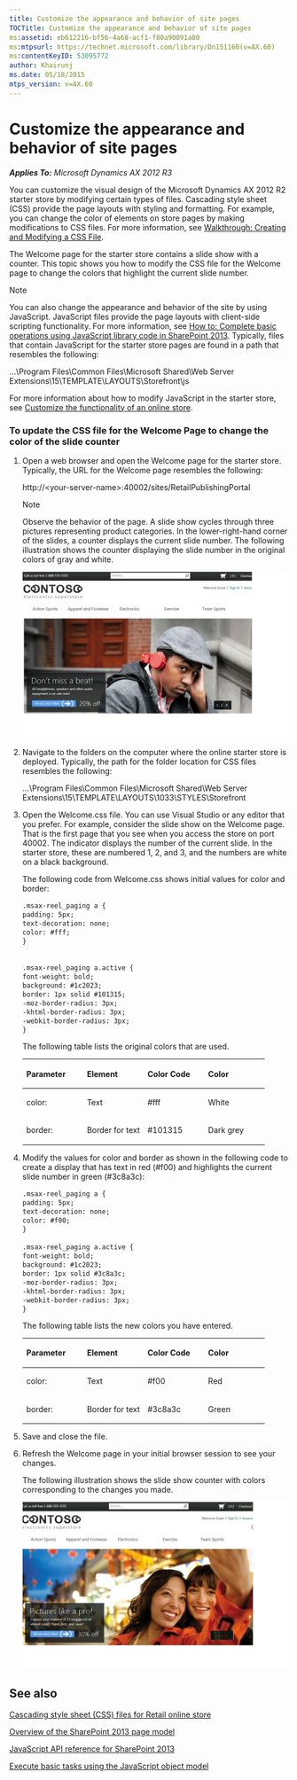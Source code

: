 ```yaml
---
title: Customize the appearance and behavior of site pages
TOCTitle: Customize the appearance and behavior of site pages
ms:assetid: eb612216-bf56-4a68-acf1-f80a90091a80
ms:mtpsurl: https://technet.microsoft.com/library/Dn151160(v=AX.60)
ms:contentKeyID: 53095772
author: Khairunj
ms.date: 05/18/2015
mtps_version: v=AX.60
---
```


# Customize the appearance and behavior of site pages 


_**Applies To:** Microsoft Dynamics AX 2012 R3_

You can customize the visual design of the Microsoft Dynamics AX 2012 R2 starter store by modifying certain types of files. Cascading style sheet (CSS) provide the page layouts with styling and formatting. For example, you can change the color of elements on store pages by making modifications to CSS files. For more information, see [Walkthrough: Creating and Modifying a CSS File](https://msdn.microsoft.com/library/bb398932.aspx).

The Welcome page for the starter store contains a slide show with a counter. This topic shows you how to modify the CSS file for the Welcome page to change the colors that highlight the current slide number.


> [!NOTE]
> <P>You can also change the appearance and behavior of the site by using JavaScript. JavaScript files provide the page layouts with client-side scripting functionality. For more information, see <A href="https://go.microsoft.com/fwlink/?linkid=301739&amp;clcid=0x409">How to: Complete basic operations using JavaScript library code in SharePoint 2013</A>. Typically, files that contain JavaScript for the starter store pages are found in a path that resembles the following:</P>
> <P>…\Program Files\Common Files\Microsoft Shared\Web Server Extensions\15\TEMPLATE\LAYOUTS\Storefront\js</P>
> <P>For more information about how to modify JavaScript in the starter store, see <A href="customize-the-functionality-of-an-online-store.md">Customize the functionality of an online store</A>.</P>



### To update the CSS file for the Welcome Page to change the color of the slide counter

1.  Open a web browser and open the Welcome page for the starter store. Typically, the URL for the Welcome page resembles the following:
    
    http://\<your-server-name\>:40002/sites/RetailPublishingPortal
    

    > [!NOTE]
    > <P>Observe the behavior of the page. A slide show cycles through three pictures representing product categories. In the lower-right-hand corner of the slides, a counter displays the current slide number. The following illustration shows the counter displaying the slide number in the original colors of gray and white.</P>

    
    ![Welcome page displaying original slide counter](images/Dn151160.RetailOnlineStore-Welcome-NoColor(en-us,AX.60).jpg "Welcome page displaying original slide counter")

2.  Navigate to the folders on the computer where the online starter store is deployed. Typically, the path for the folder location for CSS files resembles the following:
    
    …\\Program Files\\Common Files\\Microsoft Shared\\Web Server Extensions\\15\\TEMPLATE\\LAYOUTS\\1033\\STYLES\\Storefront

3.  Open the Welcome.css file. You can use Visual Studio or any editor that you prefer. For example, consider the slide show on the Welcome page. That is the first page that you see when you access the store on port 40002. The indicator displays the number of the current slide. In the starter store, these are numbered 1, 2, and 3, and the numbers are white on a black background.
    
    The following code from Welcome.css shows initial values for color and border:
    
        .msax-reel_paging a {
        padding: 5px;
        text-decoration: none;
        color: #fff;
        }
        
        
        .msax-reel_paging a.active {
        font-weight: bold;
        background: #1c2023;
        border: 1px solid #101315;
        -moz-border-radius: 3px;
        -khtml-border-radius: 3px;
        -webkit-border-radius: 3px;
        }
    
    The following table lists the original colors that are used.
    
    <table>
    <colgroup>
    <col style="width: 25%" />
    <col style="width: 25%" />
    <col style="width: 25%" />
    <col style="width: 25%" />
    </colgroup>
    <thead>
    <tr class="header">
    <th><p>Parameter</p></th>
    <th><p>Element</p></th>
    <th><p>Color Code</p></th>
    <th><p>Color</p></th>
    </tr>
    </thead>
    <tbody>
    <tr class="odd">
    <td><p>color:</p></td>
    <td><p>Text</p></td>
    <td><p>#fff</p></td>
    <td><p>White</p></td>
    </tr>
    <tr class="even">
    <td><p>border:</p></td>
    <td><p>Border for text</p></td>
    <td><p>#101315</p></td>
    <td><p>Dark grey</p></td>
    </tr>
    </tbody>
    </table>


4.  Modify the values for color and border as shown in the following code to create a display that has text in red (\#f00) and highlights the current slide number in green (\#3c8a3c):
    
        .msax-reel_paging a {
        padding: 5px;
        text-decoration: none;
        color: #f00;
        }
        
        .msax-reel_paging a.active {
        font-weight: bold;
        background: #1c2023;
        border: 1px solid #3c8a3c;
        -moz-border-radius: 3px;
        -khtml-border-radius: 3px;
        -webkit-border-radius: 3px;
        }
    
    The following table lists the new colors you have entered.
    
    <table>
    <colgroup>
    <col style="width: 25%" />
    <col style="width: 25%" />
    <col style="width: 25%" />
    <col style="width: 25%" />
    </colgroup>
    <thead>
    <tr class="header">
    <th><p>Parameter</p></th>
    <th><p>Element</p></th>
    <th><p>Color Code</p></th>
    <th><p>Color</p></th>
    </tr>
    </thead>
    <tbody>
    <tr class="odd">
    <td><p>color:</p></td>
    <td><p>Text</p></td>
    <td><p>#f00</p></td>
    <td><p>Red</p></td>
    </tr>
    <tr class="even">
    <td><p>border:</p></td>
    <td><p>Border for text</p></td>
    <td><p>#3c8a3c</p></td>
    <td><p>Green</p></td>
    </tr>
    </tbody>
    </table>


5.  Save and close the file.

6.  Refresh the Welcome page in your initial browser session to see your changes.
    
    The following illustration shows the slide show counter with colors corresponding to the changes you made.
    
    ![Welcome page displaying colors in slide counter](images/Dn151160.RetailOnlineStore-Welcome-Color(en-us,AX.60).jpg "Welcome page displaying colors in slide counter")

## See also

[Cascading style sheet (CSS) files for Retail online store](cascading-style-sheet-css-files-for-retail-online-store.md)

[Overview of the SharePoint 2013 page model](https://go.microsoft.com/fwlink/?linkid=294931&clcid=0x409)

[JavaScript API reference for SharePoint 2013](https://go.microsoft.com/fwlink/?linkid=301741&clcid=0x409)

[Execute basic tasks using the JavaScript object model](https://go.microsoft.com/fwlink/?linkid=301743&clcid=0x409)

  


